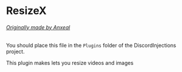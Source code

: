 # ResizeX
###### [Originally made by Anxeal](https://github.com/Anxeal/BDEnhancements/tree/master/plugins/ResizeX)

You should place this file in the `Plugins` folder of the DiscordInjections project.

This plugin makes lets you resize videos and images
